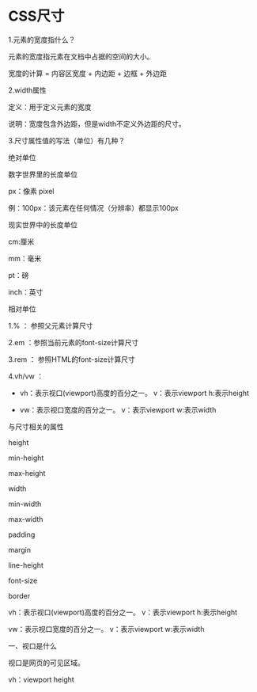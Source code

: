 # CSS尺寸

1.元素的宽度指什么？

元素的宽度指元素在文档中占据的空间的大小。

宽度的计算 = 内容区宽度 + 内边距 + 边框 + 外边距

2.width属性

定义：用于定义元素的宽度

说明：宽度包含外边距，但是width不定义外边距的尺寸。

3.尺寸属性值的写法（单位）有几种？

绝对单位

数字世界里的长度单位

px：像素 pixel

例：100px：该元素在任何情况（分辨率）都显示100px

现实世界中的长度单位

cm:厘米

mm：毫米

pt：磅

inch：英寸



相对单位

1.% ： 参照父元素计算尺寸

2.em ：参照当前元素的font-size计算尺寸

3.rem ： 参照HTML的font-size计算尺寸

4.vh/vw ：

-  vh：表示视口(viewport)高度的百分之一。 v：表示viewport  h:表示height

- vw：表示视口宽度的百分之一。 v：表示viewport  w:表示width





与尺寸相关的属性

height

min-height

max-height



width

min-width

max-width



padding

margin



line-height

font-size

border

vh：表示视口(viewport)高度的百分之一。 v：表示viewport  h:表示height

vw：表示视口宽度的百分之一。 v：表示viewport  w:表示width



一、视口是什么

视口是网页的可见区域。

vh：viewport height

